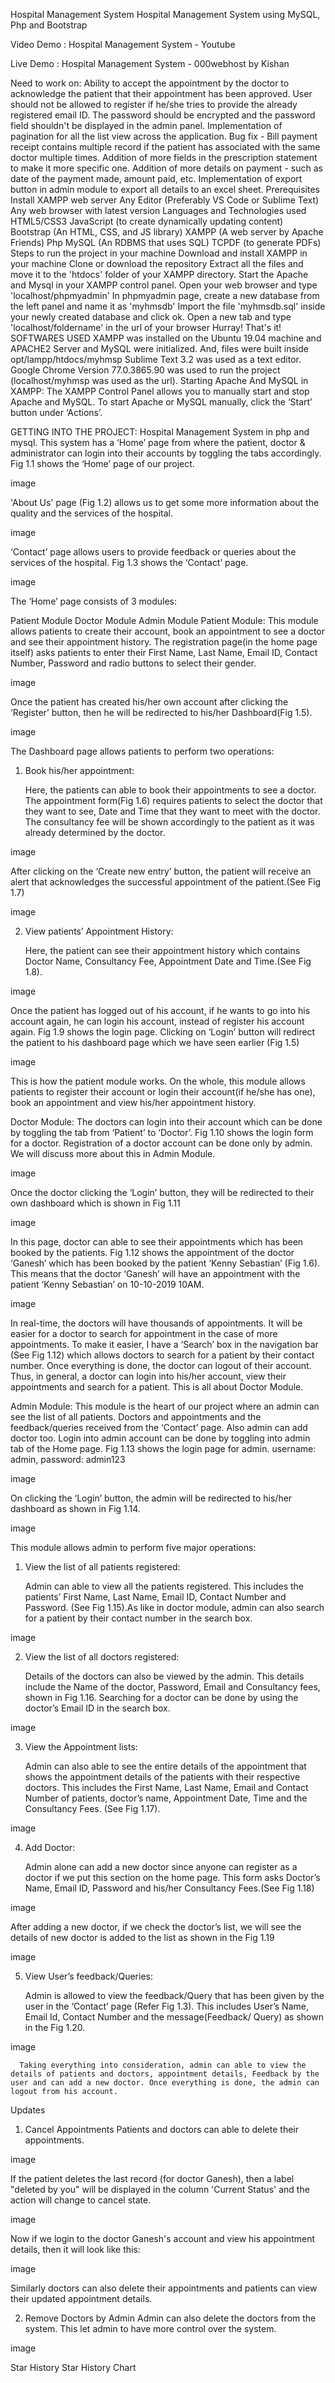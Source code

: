 Hospital Management System
Hospital Management System using MySQL, Php and Bootstrap

Video Demo : Hospital Management System - Youtube

Live Demo : Hospital Management System - 000webhost by Kishan

Need to work on:
Ability to accept the appointment by the doctor to acknowledge the patient that their appointment has been approved.
User should not be allowed to register if he/she tries to provide the already registered email ID.
The password should be encrypted and the password field shouldn't be displayed in the admin panel.
Implementation of pagination for all the list view across the application.
Bug fix - Bill payment receipt contains multiple record if the patient has associated with the same doctor multiple times.
Addition of more fields in the prescription statement to make it more specific one.
Addition of more details on payment - such as date of the payment made, amount paid, etc.
Implementation of export button in admin module to export all details to an excel sheet.
Prerequisites
Install XAMPP web server
Any Editor (Preferably VS Code or Sublime Text)
Any web browser with latest version
Languages and Technologies used
HTML5/CSS3
JavaScript (to create dynamically updating content)
Bootstrap (An HTML, CSS, and JS library)
XAMPP (A web server by Apache Friends)
Php
MySQL (An RDBMS that uses SQL)
TCPDF (to generate PDFs)
Steps to run the project in your machine
Download and install XAMPP in your machine
Clone or download the repository
Extract all the files and move it to the 'htdocs' folder of your XAMPP directory.
Start the Apache and Mysql in your XAMPP control panel.
Open your web browser and type 'localhost/phpmyadmin'
In phpmyadmin page, create a new database from the left panel and name it as 'myhmsdb'
Import the file 'myhmsdb.sql' inside your newly created database and click ok.
Open a new tab and type 'localhost/foldername' in the url of your browser
Hurray! That's it!
SOFTWARES USED
XAMPP was installed on the Ubuntu 19.04 machine and APACHE2 Server and MySQL were initialized. And, files were built inside opt/lampp/htdocs/myhmsp
Sublime Text 3.2 was used as a text editor.
Google Chrome Version 77.0.3865.90 was used to run the project (localhost/myhmsp was used as the url).
Starting Apache And MySQL in XAMPP:
The XAMPP Control Panel allows you to manually start and stop Apache and MySQL. To start Apache or MySQL manually, click the ‘Start’ button under ‘Actions’.



GETTING INTO THE PROJECT:
Hospital Management System in php and mysql. This system has a ‘Home’ page from where the patient, doctor & administrator can login into their accounts by toggling the tabs accordingly. Fig 1.1 shows the ‘Home’ page of our project.

image

'About Us' page (Fig 1.2) allows us to get some more information about the quality and the services of the hospital.

image

‘Contact’ page allows users to provide feedback or queries about the services of the hospital. Fig 1.3 shows the ‘Contact’ page.

image

The ‘Home’ page consists of 3 modules:

Patient Module
Doctor Module
Admin Module
Patient Module:
      This module allows patients to create their account, book an appointment to see a doctor and see their appointment history. The registration page(in the home page itself) asks patients to enter their First Name, Last Name, Email ID, Contact Number, Password and radio buttons to select their gender.

image

Once the patient has created his/her own account after clicking the ‘Register’ button, then he will be redirected to his/her Dashboard(Fig 1.5).

image

The Dashboard page allows patients to perform two operations:

1. Book his/her appointment:

      Here, the patients can able to book their appointments to see a doctor. The appointment form(Fig 1.6) requires patients to select the doctor that they want to see, Date and Time that they want to meet with the doctor. The consultancy fee will be shown accordingly to the patient as it was already determined by the doctor.

image

After clicking on the ‘Create new entry’ button, the patient will receive an alert that acknowledges the successful appointment of the patient.(See Fig 1.7)

image

2. View patients’ Appointment History:

      Here, the patient can see their appointment history which contains Doctor Name, Consultancy Fee, Appointment Date and Time.(See Fig 1.8).

image

Once the patient has logged out of his account, if he wants to go into his account again, he can login his account, instead of register his account again. Fig 1.9 shows the login page. Clicking on ‘Login’ button will redirect the patient to his dashboard page which we have seen earlier (Fig 1.5)

image

This is how the patient module works. On the whole, this module allows patients to register their account or login their account(if he/she has one), book an appointment and view his/her appointment history.

Doctor Module:
      The doctors can login into their account which can be done by toggling the tab from ‘Patient’ to ‘Doctor’. Fig 1.10 shows the login form for a doctor. Registration of a doctor account can be done only by admin. We will discuss more about this in Admin Module.

image

Once the doctor clicking the ‘Login’ button, they will be redirected to their own dashboard which is shown in Fig 1.11

image

In this page, doctor can able to see their appointments which has been booked by the patients. Fig 1.12 shows the appointment of the doctor ‘Ganesh’ which has been booked by the patient ‘Kenny Sebastian’ (Fig 1.6). This means that the doctor ‘Ganesh’ will have an appointment with the patient ‘Kenny Sebastian’ on 10-10-2019 10AM.

image

In real-time, the doctors will have thousands of appointments. It will be easier for a doctor to search for appointment in the case of more appointments. To make it easier, I have a ‘Search’ box in the navigation bar (See Fig 1.12) which allows doctors to search for a patient by their contact number.       Once everything is done, the doctor can logout of their account. Thus, in general, a doctor can login into his/her account, view their appointments and search for a patient. This is all about Doctor Module.

Admin Module:
      This module is the heart of our project where an admin can see the list of all patients. Doctors and appointments and the feedback/queries received from the ‘Contact’ page. Also admin can add doctor too.       Login into admin account can be done by toggling into admin tab of the Home page. Fig 1.13 shows the login page for admin.       username: admin, password: admin123

image

On clicking the ‘Login’ button, the admin will be redirected to his/her dashboard as shown in Fig 1.14.

image

This module allows admin to perform five major operations:

1. View the list of all patients registered:

      Admin can able to view all the patients registered. This includes the patients’ First Name, Last Name, Email ID, Contact Number and Password. (See Fig 1.15).As like in doctor module, admin can also search for a patient by their contact number in the search box.

image

2. View the list of all doctors registered:

      Details of the doctors can also be viewed by the admin. This details include the Name of the doctor, Password, Email and Consultancy fees, shown in Fig 1.16. Searching for a doctor can be done by using the doctor’s Email ID in the search box.

image

3. View the Appointment lists:

      Admin can also able to see the entire details of the appointment that shows the appointment details of the patients with their respective doctors. This includes the First Name, Last Name, Email and Contact Number of patients, doctor’s name, Appointment Date, Time and the Consultancy Fees. (See Fig 1.17).

image

4. Add Doctor:

      Admin alone can add a new doctor since anyone can register as a doctor if we put this section on the home page. This form asks Doctor’s Name, Email ID, Password and his/her Consultancy Fees.(See Fig 1.18)

image

After adding a new doctor, if we check the doctor’s list, we will see the details of new doctor is added to the list as shown in the Fig 1.19

image

5. View User’s feedback/Queries:

      Admin is allowed to view the feedback/Query that has been given by the user in the ‘Contact’ page (Refer Fig 1.3). This includes User’s Name, Email Id, Contact Number and the message(Feedback/ Query) as shown in the Fig 1.20.

image

      Taking everything into consideration, admin can able to view the details of patients and doctors, appointment details, Feedback by the user and can add a new doctor. Once everything is done, the admin can logout from his account.

Updates
1. Cancel Appointments
      Patients and doctors can able to delete their appointments.

image

If the patient deletes the last record (for doctor Ganesh), then a label "deleted by you" will be displayed in the column 'Current Status' and the action will change to cancel state.

image

Now if we login to the doctor Ganesh's account and view his appointment details, then it will look like this:

image

Similarly doctors can also delete their appointments and patients can view their updated appointment details.

2. Remove Doctors by Admin
      Admin can also delete the doctors from the system. This let admin to have more control over the system.

image

Star History
Star History Chart
